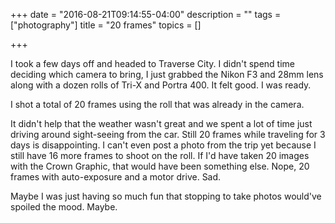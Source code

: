 +++
date = "2016-08-21T09:14:55-04:00"
description = ""
tags = ["photography"]
title = "20 frames"
topics = []

+++

I took a few days off and headed to Traverse City. I didn't spend time deciding
which camera to bring, I just grabbed the Nikon F3 and 28mm lens along with a
dozen rolls of Tri-X and Portra 400. It felt good. I was ready.

I shot a total of 20 frames using the roll that was already in the camera.

It didn't help that the weather wasn't great and we spent a lot of time just
driving around sight-seeing from the car. Still 20 frames while traveling for 3
days is disappointing. I can't even post a photo from the trip yet because I
still have 16 more frames to shoot on the roll. If I'd have taken 20 images with
the Crown Graphic, that would have been something else. Nope, 20 frames with
auto-exposure and a motor drive. Sad.

Maybe I was just having so much fun that stopping to take photos would've
spoiled the mood. Maybe.
